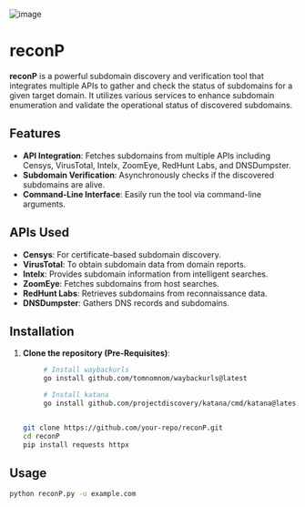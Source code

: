 

![image](https://github.com/progprnv/reconP/assets/145828371/ee620ef9-a7e2-46b1-a734-3b54516fe3e2)

# reconP

**reconP** is a powerful subdomain discovery and verification tool that integrates multiple APIs to gather and check the status of subdomains for a given target domain. It utilizes various services to enhance subdomain enumeration and validate the operational status of discovered subdomains.

## Features

- **API Integration**: Fetches subdomains from multiple APIs including Censys, VirusTotal, Intelx, ZoomEye, RedHunt Labs, and DNSDumpster.
- **Subdomain Verification**: Asynchronously checks if the discovered subdomains are alive.
- **Command-Line Interface**: Easily run the tool via command-line arguments.

## APIs Used

- **Censys**: For certificate-based subdomain discovery.
- **VirusTotal**: To obtain subdomain data from domain reports.
- **Intelx**: Provides subdomain information from intelligent searches.
- **ZoomEye**: Fetches subdomains from host searches.
- **RedHunt Labs**: Retrieves subdomains from reconnaissance data.
- **DNSDumpster**: Gathers DNS records and subdomains.

## Installation

1. **Clone the repository (Pre-Requisites)**:
   ```bash
        # Install waybackurls
        go install github.com/tomnomnom/waybackurls@latest

        # Install katana
        go install github.com/projectdiscovery/katana/cmd/katana@latest

   
   git clone https://github.com/your-repo/reconP.git
   cd reconP
   pip install requests httpx


## Usage
```bash
python reconP.py -u example.com


